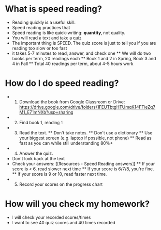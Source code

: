 # What is speed reading?
* Reading quickly is a useful skill.
* Speed reading practices that
* Speed reading is like quick-writing: __quantity__, not quality.
* You will read a text and take a quiz 
* The important thing is SPEED. The quiz score is just to tell you if you are reading too slow or too fast
* it takes 5-7 minutes to read, answer, and check one
** We will do two books per term, 20 readings each
** Book 1 and 2 in Spring, Book 3 and 4 in Fall
** Total 40 readings per term, about 4-5 hours work


# How do I do speed reading?
* 1) Download the book from Google Classroom or Drive: https://drive.google.com/drive/folders/1FEUTbtgHTUmqK14FTieZq7M1_E71mNXb?usp=sharing 
* 2) Find book 1, reading 1
* 3) Read the text.
** Don't take notes.
** Don't use a dictionary
** Use your biggest screen (e.g. laptop if possible, not phone)
** Read as fast as you can while still understanding 80%+ 
* 4) Answer the quiz. 
* Don't look back at the text
* Check your answers: [[Resources - Speed Reading answers]]
** If your score is < 6, read slower next time
** If your score is 6/7/8, you're fine.
** If your score is 9 or 10, read faster next time.
* 5) Record your scores on the progress chart 


# How will you check my homework?
* I will check your recorded scores/times
* I want to see 40 quiz scores and 40 times recorded


